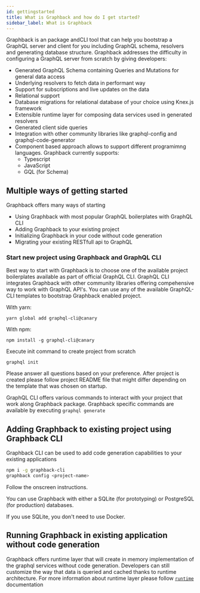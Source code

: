 ```yaml
---
id: gettingstarted
title: What is Graphback and how do I get started?
sidebar_label: What is Graphback
---
```


Graphback is an package andCLI tool that can help you bootstrap a GraphQL server and client for you including GraphQL schema, resolvers and generating database structure. Graphback addresses the difficulty in configuring a GraphQL server from scratch by giving developers:

- Generated GraphQL Schema containing Queries and Mutations for general data access
- Underlying resolvers to fetch data in performant way
- Support for subscriptions and live updates on the data
- Relational support
- Database migrations for relational database of your choice using Knex.js framework
- Extensible runtime layer for composing data services used in generated resolvers
- Generated client side queries 
- Integration with other community libraries like graphql-config and graphql-code-generator
- Component based approach allows to support different programimng languages.
Graphback currently supports:
    - Typescript
    - JavaScript
    - GQL (for Schema)

## Multiple ways of getting started

Graphback offers many ways of starting

- Using Graphback with most popular GraphQL boilerplates with GraphQL CLI
- Adding Graphback to your existing project
- Initializing Graphback in your code without code generation
- Migrating your existing RESTfull api to GraphQL 

### Start new project using Graphback and GraphQL CLI

Best way to start with Graphback is to choose one of the available project boilerplates 
available as part of official GraphQL CLI. 
GraphQL CLI integrates Graphback with other community libraries offering compehensive 
way to work with GraphQL API's.
You can use any of the available GraphQL-CLI templates to bootstrap Graphback enabled project. 

With yarn:
```
yarn global add graphql-cli@canary
```

With npm:
```
npm install -g graphql-cli@canary
```

Execute init command to create project from scratch

```
graphql init
```

Please answer all questions based on your preference.
After project is created please follow project README file that might differ depending on
the template that was chosen on startup.

GraphQL CLI offers various commands to interact with your project that work along Graphback package.
Graphback specific commands are available by executing `graphql generate` 
 
## Adding Graphback to existing project using Graphback CLI

Graphback CLI can be used to add code generation capabilities to your existing applications

```bash
npm i -g graphback-cli
graphback config <project-name>
```
Follow the onscreen instructions.

You can use Graphback with either a SQLite (for prototyping) or PostgreSQL (for production) databases.

If you use SQLite, you don't need to use Docker.

## Running Graphback in existing application without code generation

Graphback offers runtime layer that will create in memory implementation of the graphql services without code generation.
Developers can still customize the way that data is queried and cached thanks to runtime architecture.
For more information about runtime layer please follow [`runtime`](/docs/runtime) documentation
